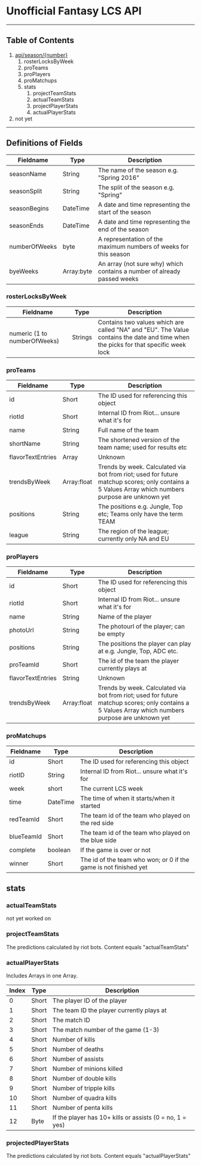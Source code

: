 # Unofficial Fantasy LCS API
---
## Table of Contents
 1. [api/season/{number}](http://fantasy.na.lolesports.com/en-US/api/season/)
    1. rosterLocksByWeek
    2. proTeams
    3. proPlayers
    4. proMatchups
    5. stats
        1. projectTeamStats
        2. actualTeamStats
        3. projectPlayerStats
        4. actualPlayerStats
2. not yet
---
## Definitions of Fields
Fieldname|Type|Description
---|---|---
seasonName|String|The name of the season e.g. "Spring 2016"
seasonSplit|String|The split of the season e.g. "Spring"
seasonBegins|DateTime|A date and time representing the start of the season
seasonEnds|DateTime|A date and time representing the end of the season
numberOfWeeks|byte|A representation of the maximum numbers of weeks for this season
byeWeeks|Array:byte|An array (not sure why) which contains a number of already passed weeks
### rosterLocksByWeek
Fieldname|Type|Description
---|---|---
numeric (1 to numberOfWeeks)|Strings|Contains two values which are called "NA" and "EU". The Value contains the date and time when the picks for that specific week lock
### proTeams
Fieldname|Type|Description
---|---|---
id|Short|The ID used for referencing this object
riotId|Short|Internal ID from Riot... unsure what it's for
name|String|Full name of the team
shortName|String|The shortened version of the team name; used for results etc
flavorTextEntries|Array|Unknown
trendsByWeek|Array:float|Trends by week. Calculated via bot from riot; used for future matchup scores; only contains a 5 Values Array which numbers purpose are unknown yet
positions|String|The positions e.g. Jungle, Top etc; Teams only have the term TEAM
league|String|The region of the league; currently only NA and EU
### proPlayers
Fieldname|Type|Description
---|---|---
id|Short|The ID used for referencing this object
riotId|Short|Internal ID from Riot... unsure what it's for
name|String|Name of the player
photoUrl|String|The photourl of the player; can be empty
positions|String|The positions the player can play at e.g. Jungle, Top, ADC etc.
proTeamId|Short|The id of the team the player currently plays at
flavorTextEntries|String|Unknown
trendsByWeek|Array:float|Trends by week. Calculated via bot from riot; used for future matchup scores; only contains a 5 Values Array which numbers purpose are unknown yet
### proMatchups
Fieldname|Type|Description
---|---|---
id|Short|The ID used for referencing this object
riotID|String|Internal ID from Riot... unsure what it's for
week|short|The current LCS week
time|DateTime|The time of when it starts/when it started
redTeamId|Short|The team id of the team who played on the red side
blueTeamId|Short|The team id of the team who played on the blue side
complete|boolean|If the game is over or not
winner|Short|The id of the team who won; or 0 if the game is not finished yet

## stats
### actualTeamStats
not yet worked on
### projectTeamStats
The predictions calculated by riot bots. Content equals "actualTeamStats"
### actualPlayerStats
Includes Arrays in one Array.

Index|Type|Description
---|---|---
0|Short|The player ID of the player
1|Short|The team ID the player currently plays at
2|Short|The match ID
3|Short|The match number of the game (1-3)
4|Short|Number of kills
5|Short|Number of deaths
6|Short|Number of assists
7|Short|Number of minions killed
8|Short|Number of double kills
9|Short|Number of tripple kills
10|Short|Number of quadra kills
11|Short|Number of penta kills
12|Byte|If the player has 10+ kills or assists (0 = no, 1 = yes)
### projectedPlayerStats
The predictions calculated by riot bots. Content equals "actualPlayerStats"
